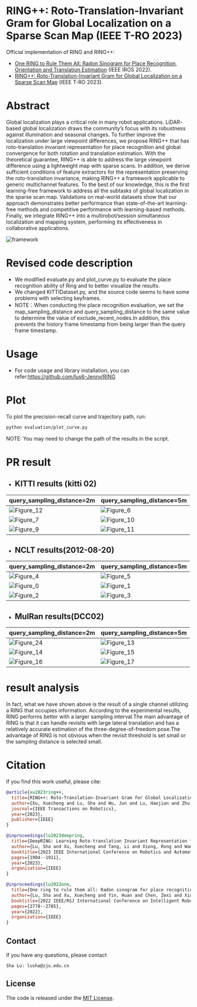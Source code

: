 # RING++: Roto-Translation-Invariant Gram for Global Localization on a Sparse Scan Map (IEEE T-RO 2023)
Official implementation of RING and RING++:
* [One RING to Rule Them All: Radon Sinogram for Place Recognition, Orientation and Translation Estimation](https://ieeexplore.ieee.org/document/9981308) (IEEE IROS 2022).
* [RING++: Roto-Translation-Invariant Gram for Global Localization on a Sparse Scan Map](https://ieeexplore.ieee.org/document/10224330) (IEEE T-RO 2023).

# Abstract
Global localization plays a critical role in many robot applications. LiDAR-based global localization draws the community’s focus with its robustness against illumination and seasonal changes. To further improve the localization under large viewpoint differences, we propose RING++ that has roto-translation invariant representation for place recognition and global convergence for both rotation and translation estimation. With the theoretical guarantee, RING++ is able to address the large viewpoint difference using a lightweight map with sparse scans. In addition, we derive sufficient conditions of feature extractors for the representation preserving the roto-translation invariance, making RING++ a framework applicable to generic multichannel features. To the best of our knowledge, this is the first learning-free framework to address all the subtasks of global localization in the sparse scan map. Validations on real-world datasets show that our approach demonstrates better performance than state-of-the-art learning-free methods and competitive performance with learning-based methods. Finally, we integrate RING++ into a multirobot/session simultaneous localization and mapping system, performing its effectiveness in collaborative applications.

![framework](imgs/framework.png)
# Revised code description
- We modified evaluate.py and plot_curve.py to evaluate the place recognition ability of Ring and to better visualize the results.
- We changed KITTIDataset.py, and the source code seems to have some problems with selecting keyframes.
- NOTE：When conducting the place recognition evaluation, we set the map_sampling_distance and query_sampling_distance to the same value to determine the value of exclude_recent_nodes.In addition, this prevents the history frame timestamp from being larger than the query frame timestamp.
# Usage
- For code usage and library installation, you can refer:https://github.com/lus6-Jenny/RING
# Plot
To plot the precision-recall curve and trajectory path, run:
```bash
python evaluation/plot_curve.py 
```
NOTE: You may need to change the path of the results in the script.
# PR result
 - ## KITTI results (kitti 02)
|                                query_sampling_distance=2m    |          query_sampling_distance=5m                          |    
| ------------------------------------------------------------ | ------------------------------------------------------------ | 
|![Figure_12](https://github.com/user-attachments/assets/e5b19d9b-34d5-4722-8394-ab05cf253888)| ![Figure_6](https://github.com/user-attachments/assets/cab5e76f-a3ca-4ebb-89fe-eb8babcdb661) |
|![Figure_7](https://github.com/user-attachments/assets/a098c71f-7569-4b3c-87c9-70bfd74240dc) | ![Figure_10](https://github.com/user-attachments/assets/bfe0dcdb-b4f0-45be-bce6-f71afe3e9652)|
|![Figure_9](https://github.com/user-attachments/assets/13b74873-8dff-46f2-b7e5-ff6a548ad406)|![Figure_11](https://github.com/user-attachments/assets/1b68a19a-98e5-4cbf-8a9e-728fb159351c)|

 - ## NCLT results(2012-08-20)
|                                   query_sampling_distance=2m |    query_sampling_distance=5m                                |            
| ------------------------------------------------------------ | ------------------------------------------------------------ | 
|![Figure_4](https://github.com/user-attachments/assets/644aa40c-20b7-4008-9d06-c288447cbb29)| ![Figure_5](https://github.com/user-attachments/assets/b5f1c4e5-8000-47ab-9bd1-13bf2c865a23)|
|![Figure_0](https://github.com/user-attachments/assets/f6b76a66-a6ad-472f-af2a-c537b3fe49d1)|![Figure_1](https://github.com/user-attachments/assets/8ea8a52a-b75a-4ac6-bdd5-f304c5b185c5) |
|![Figure_2](https://github.com/user-attachments/assets/9e79f3d9-a4cf-478c-a05e-b859aed2ae9a)| ![Figure_3](https://github.com/user-attachments/assets/3f3cd4c3-06d9-4695-9e66-10011fe6e02a)|
 - ## MulRan results(DCC02)
|                                   query_sampling_distance=2m |    query_sampling_distance=5m                                |            
| ------------------------------------------------------------ | ------------------------------------------------------------ | 
|![Figure_24](https://github.com/user-attachments/assets/283b0555-e4e0-483e-8e88-24e00e54fde2)|![Figure_13](https://github.com/user-attachments/assets/f04ee11c-2ea0-4f57-8c7a-1f25488a5fe7)|
|![Figure_14](https://github.com/user-attachments/assets/8df08481-bf18-441a-b97d-b3c32e8a7fb8)|![Figure_15](https://github.com/user-attachments/assets/a27302d8-df21-4c1f-94d8-8d2ddb2eee1c)|
|![Figure_16](https://github.com/user-attachments/assets/95f8facc-2515-434b-a570-5a5edb356600)| ![Figure_17](https://github.com/user-attachments/assets/81531d08-f3ee-45a1-bf80-1ffdf230c408)|
# result analysis
In fact, what we have shown above is the result of a single channel utilizing a RING that occupies information. According to the experimental results, RING performs better with a larger sampling interval.The main advantage of RING is that it can handle revisits with large lateral translation and has a relatively accurate estimation of the three-degree-of-freedom pose.The advantage of RING is not obvious when the revisit threshold is set small or the sampling distance is selected small.
# Citation
If you find this work useful, please cite:
```bibtex
@article{xu2023ring++,
  title={RING++: Roto-Translation-Invariant Gram for Global Localization on a Sparse Scan Map},
  author={Xu, Xuecheng and Lu, Sha and Wu, Jun and Lu, Haojian and Zhu, Qiuguo and Liao, Yiyi and Xiong, Rong and Wang, Yue},
  journal={IEEE Transactions on Robotics},
  year={2023},
  publisher={IEEE}
}
```
```bibtex
@inproceedings{lu2023deepring,
  title={DeepRING: Learning Roto-translation Invariant Representation for LiDAR based Place Recognition},
  author={Lu, Sha and Xu, Xuecheng and Tang, Li and Xiong, Rong and Wang, Yue},
  booktitle={2023 IEEE International Conference on Robotics and Automation (ICRA)},
  pages={1904--1911},
  year={2023},
  organization={IEEE}
}
```
```bibtex
@inproceedings{lu2022one,
  title={One ring to rule them all: Radon sinogram for place recognition, orientation and translation estimation},
  author={Lu, Sha and Xu, Xuecheng and Yin, Huan and Chen, Zexi and Xiong, Rong and Wang, Yue},
  booktitle={2022 IEEE/RSJ International Conference on Intelligent Robots and Systems (IROS)},
  pages={2778--2785},
  year={2022},
  organization={IEEE}
}
```

## Contact
If you have any questions, please contact
```
Sha Lu: lusha@zju.edu.cn
```

## License
The code is released under the [MIT License](https://opensource.org/license/mit/).
